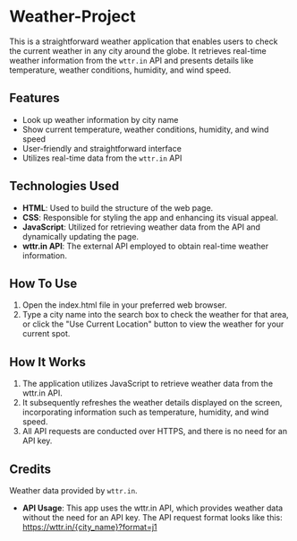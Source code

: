 # Weather-Project
This is a straightforward weather application that enables users to check the current weather in any city around the globe. It retrieves real-time weather information from the `wttr.in` API and presents details like temperature, weather conditions, humidity, and wind speed.

## Features
- Look up weather information by city name
- Show current temperature, weather conditions, humidity, and wind speed
- User-friendly and straightforward interface
- Utilizes real-time data from the `wttr.in` API

## Technologies Used
- **HTML**: Used to build the structure of the web page.
- **CSS**: Responsible for styling the app and enhancing its visual appeal.
- **JavaScript**: Utilized for retrieving weather data from the API and dynamically updating the page.
- **wttr.in API**: The external API employed to obtain real-time weather information.

## How To Use
1. Open the index.html file in your preferred web browser.
2. Type a city name into the search box to check the weather for that area, or click the "Use Current Location" button to view the weather for your current spot.

## How It Works
1. The application utilizes JavaScript to retrieve weather data from the wttr.in API.
2. It subsequently refreshes the weather details displayed on the screen, incorporating information such as temperature, humidity, and wind speed.
3. All API requests are conducted over HTTPS, and there is no need for an API key.

## Credits
Weather data provided by `wttr.in`.
- **API Usage**: This app uses the wttr.in API, which provides weather data without the need for an API key. The API request format looks like this: https://wttr.in/{city_name}?format=j1

